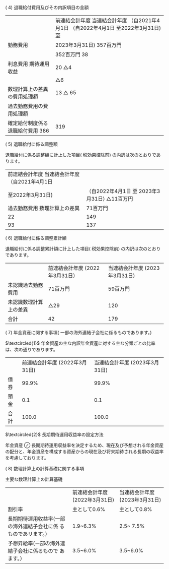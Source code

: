 ( 4) 退職給付費用及びその内訳項目の金額  


<html><body><table><tr><td></td><td>前連結会計年度 当連結会計年度 （自2021年4月1日 （自2022年4月1日 至2022年3月31日) 至</td></tr><tr><td>勤務費用</td><td>2023年3月31日) 357百万門</td></tr><tr><td></td><td>352百万門 38</td></tr><tr><td>利息費用 期待運用收益</td><td>20 △4</td></tr><tr><td></td><td>△6</td></tr><tr><td>数理計算上の差異の費用処理額</td><td>13 △ 65</td></tr><tr><td>過去勤務費用の費用処理額</td><td></td></tr><tr><td>確定給付制度係る退職給付費用 386</td><td>319</td></tr></table></body></html>  

( 5) 退職給付に係る調整額  

退職給付に係る調整額に計上した項目( 税効果控除前) の内訳は次のとおりであります。  

<html><body><table><tr><td>前連結会計年度 当連結会計年度 （自2021年4月1日</td></tr><tr><td>至2022年3月31日)</td><td>（自2022年4月1日 至 2023年3月31日) △11百万円</td></tr><tr><td>過去勤務費用 数理計算上の差異</td><td>71百万門</td></tr><tr><td>22</td><td>149</td></tr><tr><td>93</td><td>137</td></tr></table></body></html>  

( 6) 退職給付に係る調整累計額  

退職給付に係る調整累計額に計上した項目( 税効果控除前) の内訳は次のとおりであります。  

<html><body><table><tr><td></td><td>前連結会計年度 (2022年3月31日）</td><td>当連結会計年度 (2023年3月31日)</td></tr><tr><td>未認識過去勤務費用</td><td>71百万門</td><td>59百万門</td></tr><tr><td>未認識数理計算上の差異</td><td>△29</td><td>120</td></tr><tr><td>合計</td><td>42</td><td>179</td></tr></table></body></html>  

( 7) 年金資産に関する事項( 一部の海外連結子会社に係るものであります。)  

$\textcircled{1}$ 年金資産の主な内訳年金資産に対する主な分類ごとの比率は、次の通りであります。  

<html><body><table><tr><td></td><td>前連結会計年度 (2022年3月31日)</td><td>当連結会計年度 (2023年3月31日)</td></tr><tr><td>債券</td><td>99.9%</td><td>99.9%</td></tr><tr><td>預金</td><td>0.1</td><td>0.1</td></tr><tr><td>合計</td><td>100.0</td><td>100.0</td></tr></table></body></html>  

$\textcircled{2}$ 長期期待運用収益率の設定方法  

年金資産 $\oslash$ 長期期待運用収益率を決定するため、現在及び予想される年金資産の配分と、年金資産を構成する資産からの現在及び将来期待される長期の収益率を考慮しております。  

( 8) 数理計算上の計算基礎に関する事項  

主要な数理計算上の計算基礎  

<html><body><table><tr><td></td><td>前連結会計年度 (2022年3月31日)</td><td>当連結会計年度 (2023年3月31日)</td></tr><tr><td>割引率</td><td>主として0.6%</td><td>主として0.8%</td></tr><tr><td>長期期待運用收益率(一部の海外連結子会社に係 るものであリます。）</td><td>1.9~6.3%</td><td>2.5~ 7.5%</td></tr><tr><td>予想昇給率(ー部の海外連結子会社に係るもので あます。）</td><td>3.5~6.0%</td><td>3.5~6.0%</td></tr></table></body></html>  